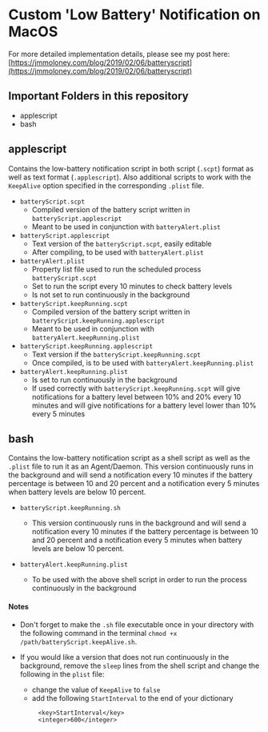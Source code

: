 # Custom 'Low Battery' Notification on MacOS

For more detailed implementation details, please see my post here: [https://jmmoloney.com/blog/2019/02/06/batteryscript](https://jmmoloney.com/blog/2019/02/06/batteryscript)

## Important Folders in this repository

* applescript
* bash

## applescript
Contains the low-battery notification script in both script (`.scpt`) format as well as text format (`.applescript`). Also additional scripts to work with the `KeepAlive` option specified in the corresponding `.plist` file.

* `batteryScript.scpt`
	- Compiled version of the battery script written in `batteryScript.applescript`
	- Meant to be used in conjunction with `batteryAlert.plist`
* `batteryScript.applescript`
	- Text version of the `batteryScript.scpt`, easily editable
	- After compiling, to be used with `batteryAlert.plist`
* `batteryAlert.plist`
	- Property list file used to run the scheduled process `batteryScript.scpt`
	- Set to run the script every 10 minutes to check battery levels
	- Is not set to run continuously in the background
* `batteryScript.keepRunning.scpt`
	- Compiled version of the battery script written in `batteryScript.keepRunning.applescript`
	- Meant to be used in conjunction with `batteryAlert.keepRunning.plist`
* `batteryScript.keepRunning.applescript`
	- Text version if the `batteryScript.keepRunning.scpt`
	- Once compiled, is to be used with `batteryAlert.keepRunning.plist`
* `batteryAlert.keepRunning.plist`
	- Is set to run continuously in the background
	- If used correctly with `batteryScript.keepRunning.scpt` will give notifications for a battery level between 10% and 20% every 10 minutes and will give notifications for a battery level lower than 10% every 5 minutes


## bash
Contains the low-battery notification script as a shell script as well as the `.plist` file to run it as an Agent/Daemon. This version continuously runs in the background and will send a notification every 10 minutes if the battery percentage is between 10 and 20 percent and a notification every 5 minutes when battery levels are below 10 percent.

* `batteryScript.keepRunning.sh`
	- This version continuously runs in the background and will send a notification every 10 minutes if the battery percentage is between 10 and 20 percent and a notification every 5 minutes when battery levels are below 10 percent.

* `batteryAlert.keepRunning.plist`
	- To be used with the above shell script in order to run the process continuously in the background

#### Notes

* Don't forget to make the `.sh` file executable once in your directory with the following command in the terminal `chmod +x /path/batteryScript.keepAlive.sh`.

* If you would like a version that does not run continuously in the background, remove the `sleep` lines from the shell script and change the following in the `plist` file:

	- change the value of `KeepAlive` to `false`
	- add the following `StartInterval` to the end of your dictionary

   ```applescript
        <key>StartInterval</key>
        <integer>600</integer>
   ```
